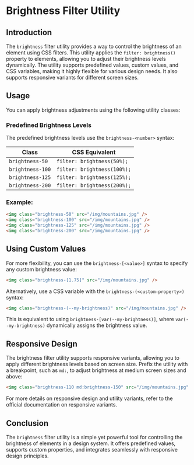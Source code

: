 # Brightness Filter Utility

## Introduction
The `brightness` filter utility provides a way to control the brightness of an element using CSS filters. This utility applies the `filter: brightness()` property to elements, allowing you to adjust their brightness levels dynamically. The utility supports predefined values, custom values, and CSS variables, making it highly flexible for various design needs. It also supports responsive variants for different screen sizes.

## Usage
You can apply brightness adjustments using the following utility classes:

### Predefined Brightness Levels
The predefined brightness levels use the `brightness-<number>` syntax:

| Class | CSS Equivalent |
|--------|----------------|
| `brightness-50` | `filter: brightness(50%);` |
| `brightness-100` | `filter: brightness(100%);` |
| `brightness-125` | `filter: brightness(125%);` |
| `brightness-200` | `filter: brightness(200%);` |

### Example:
```html
<img class="brightness-50" src="/img/mountains.jpg" />
<img class="brightness-100" src="/img/mountains.jpg" />
<img class="brightness-125" src="/img/mountains.jpg" />
<img class="brightness-200" src="/img/mountains.jpg" />
```

## Using Custom Values
For more flexibility, you can use the `brightness-[<value>]` syntax to specify any custom brightness value:

```html
<img class="brightness-[1.75]" src="/img/mountains.jpg" />
```

Alternatively, use a CSS variable with the `brightness-(<custom-property>)` syntax:

```html
<img class="brightness-(--my-brightness)" src="/img/mountains.jpg" />
```

This is equivalent to using `brightness-[var(--my-brightness)]`, where `var(--my-brightness)` dynamically assigns the brightness value.

## Responsive Design
The brightness filter utility supports responsive variants, allowing you to apply different brightness levels based on screen size. Prefix the utility with a breakpoint, such as `md:`, to adjust brightness at medium screen sizes and above:

```html
<img class="brightness-110 md:brightness-150" src="/img/mountains.jpg" />
```

For more details on responsive design and utility variants, refer to the official documentation on responsive variants.

## Conclusion
The `brightness` filter utility is a simple yet powerful tool for controlling the brightness of elements in a design system. It offers predefined values, supports custom properties, and integrates seamlessly with responsive design principles.

